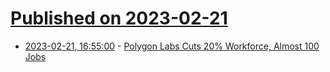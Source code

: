 # [Published on 2023-02-21](index.md)

* [2023-02-21, 16:55:00](https://slashdot.org/story/23/02/21/1656208/polygon-labs-cuts-20-workforce-almost-100-jobs?utm_source=rss1.0mainlinkanon&utm_medium=feed) - [Polygon Labs Cuts 20% Workforce, Almost 100 Jobs](https://slashdot.org/story/23/02/21/1656208/polygon-labs-cuts-20-workforce-almost-100-jobs?utm_source=rss1.0mainlinkanon&utm_medium=feed)
